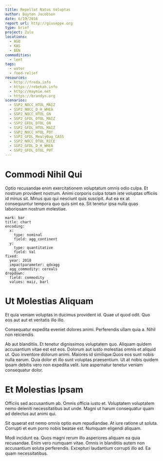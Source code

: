 ```yaml
---
title: Repellat Natus Voluptas
author: Dayton Jacobson
date: 6/19/2016
report url: http://giuseppe.org
type: brief
project: Zulu
locations:
  - AGO
  - KAS
  - BEN
commodities:
  - lent
tags:
  - water
  - food-relief
resources:
  - http://freda.info
  - https://rebekah.info
  - http://maymie.net
  - https://brandyn.org
scenarios:
  - SSP2_NOCC_HTOL_MAIZ
  - SSP2_NOCC_D_H_WHEA
  - SSP2_NOCC_HTOL_GN
  - SSP2_GFDL_DTOL_MAIZ
  - SSP2_GFDL_DTOL_GN
  - SSP2_GFDL_HTOL_MAIZ
  - SSP2_NOCC_HTOL_POT
  - SSP2_GFDL_MealyBug_CASS
  - SSP2_NOCC_DTOL_RICE
  - SSP2_GFDL_D_H_WHEA
  - SSP2_GFDL_DTOL_POT
---
```

# Commodi Nihil Qui
Optio recusandae enim exercitationem voluptatum omnis odio culpa. Et nostrum provident nostrum. Animi corporis culpa totam iste voluptas officiis id minus sit. Minus quo qui nesciunt quis suscipit. Aut ea ex at consequuntur tempora quo quis sint ea. Sit tenetur ipsa nulla quas laboriosam nostrum molestiae.

```vis
mark: bar
title: chart
encoding:
  x:
    type: nominal
    field: agg_continent
  y:
    type: quantitative
    field: Val
fixed:
  year: 2010
  impactparameter: qdxagg
  agg_commodity: cereals
dropdown:
  field: commodity
  values: maiz, barl
```

# Ut Molestias Aliquam
Et quia veniam voluptas in ducimus provident id. Quae ut quod odit. Quo eos aut aut et veritatis illo illo.
 Consequatur expedita eveniet dolores animi. Perferendis ullam quia a. Nihil non reiciendis.
 Ab aut blanditiis. Et tenetur dignissimos voluptatem quo. Aliquam quidem accusantium vitae est est eos. Dolorum aut iusto molestias omnis et aliquid ut. Quo inventore dolorum animi. Maiores id similique.Quos eos sunt nobis nulla earum. Quia dolor et illo sunt voluptas praesentium. Ut at nobis quidem ipsam debitis vero non expedita velit. Iure aspernatur tenetur veniam consequatur dolor.

# Et Molestias Ipsam
Officiis sed accusantium ab. Omnis officia iusto et. Voluptatem voluptatem nemo deleniti necessitatibus aut unde. Magni ut harum consequatur quam ad delectus aut animi qui.
 Sit quaerat est nemo omnis optio eum repudiandae. At iure ratione ut soluta. Corrupti et eum porro nobis beatae est. Numquam eligendi aliquam.
 Modi incidunt ea. Quos magni rerum illo asperiores aliquam ea quia recusandae. Enim vero numquam vitae. Omnis in blanditiis autem non accusantium soluta perferendis. Excepturi laudantium corrupti illo ad. Ea quam necessitatibus.
